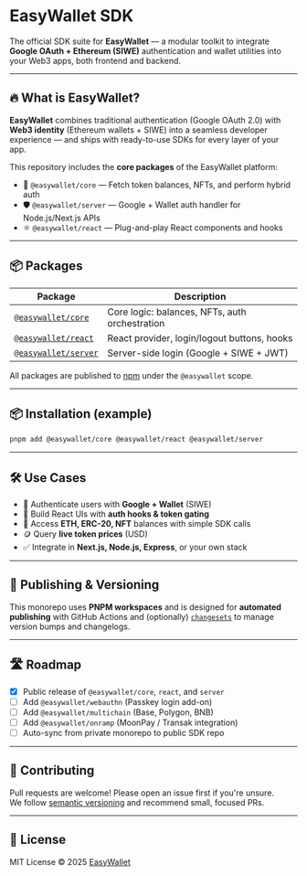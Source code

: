 # EasyWallet SDK

The official SDK suite for **EasyWallet** — a modular toolkit to integrate **Google OAuth + Ethereum (SIWE)** authentication and wallet utilities into your Web3 apps, both frontend and backend.

---

## 🔥 What is EasyWallet?

**EasyWallet** combines traditional authentication (Google OAuth 2.0) with **Web3 identity** (Ethereum wallets + SIWE) into a seamless developer experience — and ships with ready-to-use SDKs for every layer of your app.

This repository includes the **core packages** of the EasyWallet platform:

- 🧠 `@easywallet/core` — Fetch token balances, NFTs, and perform hybrid auth
- 🛡️ `@easywallet/server` — Google + Wallet auth handler for Node.js/Next.js APIs
- ⚛️ `@easywallet/react` — Plug-and-play React components and hooks

---

## 📦 Packages

| Package | Description |
|--------|-------------|
| [`@easywallet/core`](./packages/core) | Core logic: balances, NFTs, auth orchestration |
| [`@easywallet/react`](./packages/react) | React provider, login/logout buttons, hooks |
| [`@easywallet/server`](./packages/server) | Server-side login (Google + SIWE + JWT) |

All packages are published to [npm](https://www.npmjs.com/org/easywallet) under the `@easywallet` scope.

---

## 📦 Installation (example)

```bash
pnpm add @easywallet/core @easywallet/react @easywallet/server
```

---

## 🛠️ Use Cases

- 🪪 Authenticate users with **Google + Wallet** (SIWE)
- 🎨 Build React UIs with **auth hooks & token gating**
- 🧾 Access **ETH, ERC-20, NFT** balances with simple SDK calls
- 🪙 Query **live token prices** (USD)
- ✅ Integrate in **Next.js, Node.js, Express**, or your own stack

---

## 🔁 Publishing & Versioning

This monorepo uses **PNPM workspaces** and is designed for **automated publishing** with GitHub Actions and (optionally) [`changesets`](https://github.com/changesets/changesets) to manage version bumps and changelogs.

---

## 🛣️ Roadmap

- [x] Public release of `@easywallet/core`, `react`, and `server`
- [ ] Add `@easywallet/webauthn` (Passkey login add-on)
- [ ] Add `@easywallet/multichain` (Base, Polygon, BNB)
- [ ] Add `@easywallet/onramp` (MoonPay / Transak integration)
- [ ] Auto-sync from private monorepo to public SDK repo

---

## 🙌 Contributing

Pull requests are welcome! Please open an issue first if you're unsure.  
We follow [semantic versioning](https://semver.org/) and recommend small, focused PRs.

---

## 📜 License

MIT License © 2025 [EasyWallet](https://easywallet.io)
